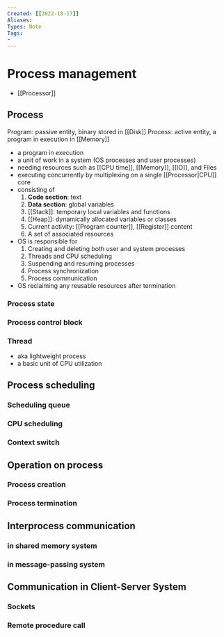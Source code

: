 ```yaml
---
Created: [[2022-10-17]]
Aliases: 
Types: Note
Tags: 
- 
---
```

# Process management
- [[Processor]]
## Process
Program: passive entity, binary stored in [[Disk]]
Process: active entity, a program in execution in [[Memory]]
- a program in execution
- a unit of work in a system (OS processes and user processes)
- needing resources such as [[CPU time]], [[Memory]], [[IO]], and Files
- executing concurrently by multiplexing on a single [[Processor|CPU]] core
- consisting of 
  1. **Code section**: text
  2. **Data section**: global variables
  3. [[Stack]]: temporary local variables and functions
  4. [[Heap]]: dynamically allocated variables or classes
  5. Current activity: [[Program counter]], [[Register]] content
  6. A set of associated resources
- OS is responsible for
	1. Creating and deleting both user and system processes
	2. Threads and CPU scheduling
	3. Suspending and resuming processes
	4. Process synchronization
	5. Process communication
- OS reclaiming any reusable resources after termination
### Process state
### Process control block
### Thread
- aka lightweight process
- a basic unit of CPU utilization
## Process scheduling
### Scheduling queue
### CPU scheduling
### Context switch
## Operation on process
### Process creation
### Process termination
## Interprocess communication
### in shared memory system
### in message-passing system
## Communication in Client-Server System
### Sockets
### Remote procedure call

